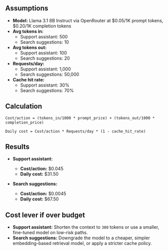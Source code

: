 ## Assumptions

- **Model:** Llama 3.1 8B Instruct via OpenRouter at $0.05/1K prompt tokens, $0.20/1K completion tokens
- **Avg tokens in:**
  - Support assistant: 500
  - Search suggestions: 10
- **Avg tokens out:**
  - Support assistant: 100
  - Search suggestions: 20
- **Requests/day:**
  - Support assistant: 1,000
  - Search suggestions: 50,000
- **Cache hit rate:**
  - Support assistant: 30%
  - Search suggestions: 70%

## Calculation

`Cost/action = (tokens_in/1000 * prompt_price) + (tokens_out/1000 * completion_price)`

`Daily cost = Cost/action * Requests/day * (1 - cache_hit_rate)`

## Results

- **Support assistant:**
  - **Cost/action:** $0.045
  - **Daily cost:** $31.50

- **Search suggestions:**
  - **Cost/action:** $0.0045
  - **Daily cost:** $67.50

## Cost lever if over budget

- **Support assistant:** Shorten the context to `300` tokens or use a smaller, fine-tuned model on low-risk paths.
- **Search suggestions:** Downgrade the model to a cheaper, simpler embedding-based retrieval model, or apply a stricter cache policy.
